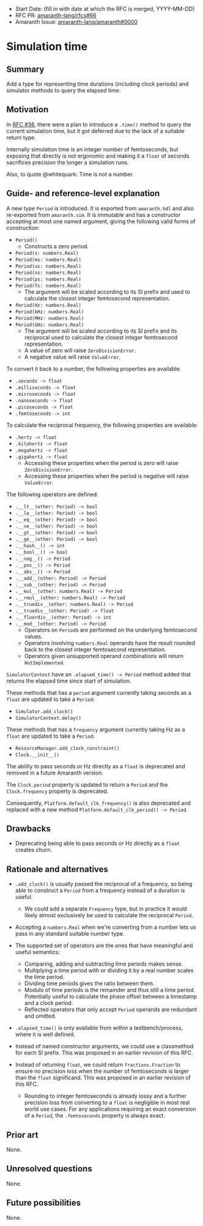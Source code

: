 - Start Date: (fill in with date at which the RFC is merged, YYYY-MM-DD)
- RFC PR: [amaranth-lang/rfcs#66](https://github.com/amaranth-lang/rfcs/pull/66)
- Amaranth Issue: [amaranth-lang/amaranth#0000](https://github.com/amaranth-lang/amaranth/issues/0000)

# Simulation time

## Summary
[summary]: #summary

Add a type for representing time durations (including clock periods) and simulator methods to query the elapsed time.

## Motivation
[motivation]: #motivation

In [RFC #36](0036-async-testbench-functions.md), there were a plan to introduce a `.time()` method to query the current simulation time, but it got deferred due to the lack of a suitable return type.

Internally simulation time is an integer number of femtoseconds, but exposing that directly is not ergonomic and making it a `float` of seconds sacrifices precision the longer a simulation runs.

Also, to quote @whitequark: Time is not a number.

## Guide- and reference-level explanation
[guide-level-explanation]: #guide-level-explanation

A new type `Period` is introduced.
It is exported from `amaranth.hdl` and also re-exported from `amaranth.sim`.
It is immutable and has a constructor accepting at most one named argument, giving the following valid forms of construction:
- `Period()`
  - Constructs a zero period.
- `Period(s: numbers.Real)`
- `Period(ms: numbers.Real)`
- `Period(us: numbers.Real)`
- `Period(ns: numbers.Real)`
- `Period(ps: numbers.Real)`
- `Period(fs: numbers.Real)`
  - The argument will be scaled according to its SI prefix and used to calculate the closest integer femtosecond representation.
- `Period(Hz: numbers.Real)`
- `Period(kHz: numbers.Real)`
- `Period(MHz: numbers.Real)`
- `Period(GHz: numbers.Real)`
  - The argument will be scaled according to its SI prefix and its reciprocal used to calculate the closest integer femtosecond representation.
  - A value of zero will raise `ZeroDivisionError`.
  - A negative value will raise `ValueError`.

To convert it back to a number, the following properties are available:
- `.seconds -> float`
- `.milliseconds -> float`
- `.microseconds -> float`
- `.nanoseconds -> float`
- `.picoseconds -> float`
- `.femtoseconds -> int`

To calculate the reciprocal frequency, the following properties are available:
- `.hertz -> float`
- `.kilohertz -> float`
- `.megahertz -> float`
- `.gigahertz -> float`
  - Accessing these properties when the period is zero will raise `ZeroDivisionError`.
  - Accessing these properties when the period is negative will raise `ValueError`.

The following operators are defined:
- `.__lt__(other: Period) -> bool`
- `.__le__(other: Period) -> bool`
- `.__eq__(other: Period) -> bool`
- `.__ne__(other: Period) -> bool`
- `.__gt__(other: Period) -> bool`
- `.__ge__(other: Period) -> bool`
- `.__hash__() -> int`
- `.__bool__() -> bool`
- `.__neg__() -> Period`
- `.__pos__() -> Period`
- `.__abs__() -> Period`
- `.__add__(other: Period) -> Period`
- `.__sub__(other: Period) -> Period`
- `.__mul__(other: numbers.Real) -> Period`
- `.__rmul__(other: numbers.Real) -> Period`
- `.__truediv__(other: numbers.Real) -> Period`
- `.__truediv__(other: Period) -> float`
- `.__floordiv__(other: Period) -> int`
- `.__mod__(other: Period) -> Period`
  - Operators on `Period`s are performed on the underlying femtosecond values.
  - Operators involving `numbers.Real` operands have the result rounded back to the closest integer femtosecond representation.
  - Operators given unsupported operand combinations will return `NotImplemented`.

`SimulatorContext` have an `.elapsed_time() -> Period` method added that returns the elapsed time since start of simulation.

These methods that has a `period` argument currently taking seconds as a `float` are updated to take a `Period`:
- `Simulator.add_clock()`
- `SimulatorContext.delay()`

These methods that has a `frequency` argument currently taking Hz as a `float` are updated to take a `Period`:
- `ResourceManager.add_clock_constraint()`
- `Clock.__init__()`

The ability to pass seconds or Hz directly as a `float` is deprecated and removed in a future Amaranth version.

The `Clock.period` property is updated to return a `Period` and the `Clock.frequency` property is deprecated.

Consequently, `Platform.default_clk_frequency()` is also deprecated and replaced with a new method `Platform.default_clk_period() -> Period`.


## Drawbacks
[drawbacks]: #drawbacks

- Deprecating being able to pass seconds or Hz directly as a `float` creates churn.

## Rationale and alternatives
[rationale-and-alternatives]: #rationale-and-alternatives

- `.add_clock()` is usually passed the reciprocal of a frequency, so being able to construct a `Period` from a frequency instead of a duration is useful.
  - We could add a separate `Frequency` type, but in practice it would likely almost exclusively be used to calculate the reciprocal `Period`.

- Accepting a `numbers.Real` when we're converting from a number lets us pass in any standard suitable number type.

- The supported set of operators are the ones that have meaningful and useful semantics:
  - Comparing, adding and subtracting time periods makes sense.
  - Multiplying a time period with or dividing it by a real number scales the time period.
  - Dividing time periods gives the ratio between them.
  - Modulo of time periods is the remainder and thus still a time period.
    Potentially useful to calculate the phase offset between a timestamp and a clock period.
  - Reflected operators that only accept `Period` operands are redundant and omitted.

- `.elapsed_time()` is only available from within a testbench/process, where it is well defined.

- Instead of named constructor arguments, we could use a classmethod for each SI prefix.
  This was proposed in an earlier revision of this RFC.

- Instead of returning `float`, we could return `fractions.Fraction` to ensure no precision loss when the number of femtoseconds is larger than the `float` significand.
  This was proposed in an earlier revision of this RFC.
  - Rounding to integer femtoseconds is already lossy and a further precision loss from converting to a `float` is negligible in most real world use cases.
    For any applications requiring an exact conversion of a `Period`, the `.femtoseconds` property is always exact.

## Prior art
[prior-art]: #prior-art

None.

## Unresolved questions
[unresolved-questions]: #unresolved-questions

None.

## Future possibilities
[future-possibilities]: #future-possibilities

None.
